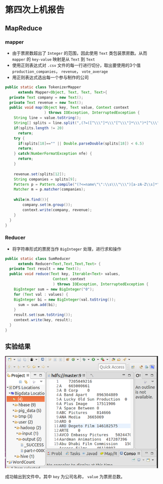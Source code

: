 # 第四次上机报告

## MapReduce
### mapper
+ 由于票房数超出了 `Integer` 的范围，因此使用 `Text` 类包装票房数。从而 `mapper` 的 `key-value` 映射是从 `Text` 到 `Text`
+ 使用正则表达式对 `.csv` 文件的每一行进行切分，取出要使用的3个值 `production_companies`， `revenue`， `vote_average`
+ 用正则表达式选出每一个参与制作的公司

```java
public static class TokenizerMapper
      extends Mapper<Object, Text, Text, Text>{
  private Text company = new Text();
  private Text revenue = new Text();
  public void map(Object key, Text value, Context context
                  ) throws IOException, InterruptedException {
    String line = value.toString();
    String[] splits = line.split(",(?=([^\\\"]*\\\"[^\\\"]*\\\")*[^\\\"]*$)");
    if(splits.length != 20)
  	  return;
    try {
  	  if(splits[18]=="" || Double.parseDouble(splits[18]) < 6.5)
  	  return;
    } catch(NumberFormatException nfe) {
  	  return;
    }

    revenue.set(splits[12]);
    String companies = splits[9];
    Pattern p = Pattern.compile("(?<=name\"\":\\s\\\"\\\")[a-zA-Z\\s]*");
    Matcher m = p.matcher(companies);

    while(m.find()){
        company.set(m.group());
        context.write(company, revenue);
    }
  }
}
```

### Reducer
+ 将字符串形式的票房当作 `BigInteger` 处理，进行求和操作

```java
public static class SumReducer
      extends Reducer<Text,Text,Text,Text> {
  private Text result = new Text();
  public void reduce(Text key, Iterable<Text> values,
                      Context context
                      ) throws IOException, InterruptedException {
    BigInteger sum = new BigInteger("0");
    for (Text val : values) {
  	BigInteger bi = new BigInteger(val.toString());
      sum = sum.add(bi);
    }
    result.set(sum.toString());
    context.write(key, result);
  }
}
```
## 实验结果
![](1.png)

成功输出到文件中。其中 `key` 为公司名称， `value` 为票房总数。
